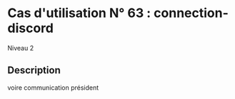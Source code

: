 
# Cas d'utilisation N° 63 :  connection-discord

Niveau 2

##	Description

voire communication président 
